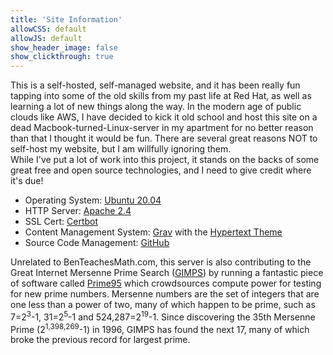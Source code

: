 ```yaml
---
title: 'Site Information'
allowCSS: default
allowJS: default
show_header_image: false
show_clickthrough: true
---
```


This is a self-hosted, self-managed website, and it has been really fun tapping into some of the old skills from my past life at Red Hat, as well as learning a lot of new things along the way. In the modern age of public clouds like AWS, I have decided to kick it old school and host this site on a dead Macbook-turned-Linux-server in my apartment for no better reason than that I thought it would be fun. There are several great reasons NOT to self-host my website, but I am willfully ignoring them.    
While I've put a lot of work into this project, it stands on the backs of some great free and open source technologies, and I need to give credit where it's due!
* Operating System: [Ubuntu 20.04](https://ubuntu.com/)
* HTTP Server: [Apache 2.4](https://www.apache.org/)
* SSL Cert: [Certbot](https://certbot.eff.org/)
* Content Management System: [Grav](https://getgrav.org/) with the [Hypertext Theme](http://hypertext.artofthesmart.com/)
* Source Code Management: [GitHub](https://github.com/BennyM9/benteachesmathdotcom.git)

Unrelated to BenTeachesMath.com, this server is also contributing to the Great Internet Mersenne Prime Search ([GIMPS](https://www.mersenne.org/)) by running a fantastic piece of software called [Prime95](https://en.wikipedia.org/wiki/Prime95) which crowdsources compute power for testing for new prime numbers. Mersenne numbers are the set of integers that are one less than a power of two, many of which happen to be prime, such as 7=2<sup>3</sup>-1, 31=2<sup>5</sup>-1 and 524,287=2<sup>19</sup>-1. Since discovering the 35th Mersenne Prime (2<sup>1,398,269</sup>-1) in 1996, GIMPS has found the next 17, many of which broke the previous record for largest prime.